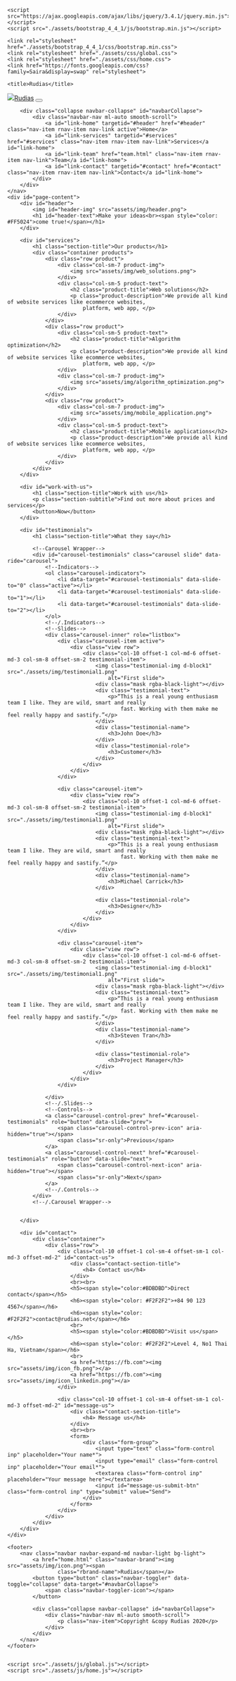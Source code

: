 <!DOCTYPE html>
<html lang="en">

<head>
    <meta charset="UTF-8">
    <meta name="viewport" content="width=device-width, initial-scale=1.0">
    <meta http-equiv="X-UA-Compatible" content="ie=edge">

    <script src="https://ajax.googleapis.com/ajax/libs/jquery/3.4.1/jquery.min.js"></script>
    <script src="./assets/bootstrap_4_4_1/js/bootstrap.min.js"></script>

    <link rel="stylesheet" href="./assets/bootstrap_4_4_1/css/bootstrap.min.css">
    <link rel="stylesheet" href="./assets/css/global.css">
    <link rel="stylesheet" href="./assets/css/home.css">
    <link href="https://fonts.googleapis.com/css?family=Saira&display=swap" rel="stylesheet">

    <title>Rudias</title>
</head>

<body>
    <div id="home"></div>
    <nav class="rnav navbar navbar-expand-md navbar-light bg-light">
        <a href="home.html" class="navbar-brand"><img src="assets/img/icon.png"><span
                class="rbrand-name">Rudias</span></a>
        <button type="button" class="navbar-toggler" data-toggle="collapse" data-target="#navbarCollapse">
            <span class="navbar-toggler-icon"></span>
        </button>

        <div class="collapse navbar-collapse" id="navbarCollapse">
            <div class="navbar-nav ml-auto smooth-scroll">
                <a id="link-home" targetid="#header" href="#header" class="nav-item rnav-item nav-link active">Home</a>
                <a id="link-services" targetid="#services" href="#services" class="nav-item rnav-item nav-link">Services</a id="link-home">
                <a id="link-team" href="team.html" class="nav-item rnav-item nav-link">Team</a id="link-home">
                <a id="link-contact" targetid="#contact" href="#contact" class="nav-item rnav-item nav-link">Contact</a id="link-home">
            </div>
        </div>
    </nav>
    <div id="page-content">
        <div id="header">
            <img id="header-img" src="assets/img/header.png">
            <h1 id="header-text">Make your ideas<br><span style="color: #FF5024">come true!</span></h1>
        </div>

        <div id="services">
            <h1 class="section-title">Our products</h1>
            <div class="container products">
                <div class="row product">
                    <div class="col-sm-7 product-img">
                        <img src="assets/img/web_solutions.png">
                    </div>
                    <div class="col-sm-5 product-text">
                        <h2 class="product-title">Web solutions</h2>
                        <p class="product-description">We provide all kind of website services like ecommerce websites,
                            platform, web app, </p>
                    </div>
                </div>
                <div class="row product">
                    <div class="col-sm-5 product-text">
                        <h2 class="product-title">Algorithm optimization</h2>
                        <p class="product-description">We provide all kind of website services like ecommerce websites,
                            platform, web app, </p>
                    </div>
                    <div class="col-sm-7 product-img">
                        <img src="assets/img/algorithm_optimization.png">
                    </div>
                </div>
                <div class="row product">
                    <div class="col-sm-7 product-img">
                        <img src="assets/img/mobile_application.png">
                    </div>
                    <div class="col-sm-5 product-text">
                        <h2 class="product-title">Mobile applications</h2>
                        <p class="product-description">We provide all kind of website services like ecommerce websites,
                            platform, web app, </p>
                    </div>
                </div>
            </div>
        </div>

        <div id="work-with-us">
            <h1 class="section-title">Work with us</h1>
            <p class="section-subtitle">Find out more about prices and services</p>
            <button>Now</button>
        </div>

        <div id="testimonials">
            <h1 class="section-title">What they say</h1>

            <!--Carousel Wrapper-->
            <div id="carousel-testimonials" class="carousel slide" data-ride="carousel">
                <!--Indicators-->
                <ol class="carousel-indicators">
                    <li data-target="#carousel-testimonials" data-slide-to="0" class="active"></li>
                    <li data-target="#carousel-testimonials" data-slide-to="1"></li>
                    <li data-target="#carousel-testimonials" data-slide-to="2"></li>
                </ol>
                <!--/.Indicators-->
                <!--Slides-->
                <div class="carousel-inner" role="listbox">
                    <div class="carousel-item active">
                        <div class="view row">
                            <div class="col-10 offset-1 col-md-6 offset-md-3 col-sm-8 offset-sm-2 testimonial-item">
                                <img class="testimonial-img d-block1" src="./assets/img/testimonial1.png"
                                    alt="First slide">
                                <div class="mask rgba-black-light"></div>
                                <div class="testimonial-text">
                                    <p>“This is a real young enthusiasm team I like. They are wild, smart and really
                                        fast. Working with them make me feel really happy and sastify.”</p>
                                </div>
                                <div class="testimonial-name">
                                    <h3>John Doe</h3>
                                </div>
                                <div class="testimonial-role">
                                    <h3>Customer</h3>
                                </div>
                            </div>
                        </div>
                    </div>

                    <div class="carousel-item">
                        <div class="view row">
                            <div class="col-10 offset-1 col-md-6 offset-md-3 col-sm-8 offset-sm-2 testimonial-item">
                                <img class="testimonial-img d-block1" src="./assets/img/testimonial1.png"
                                    alt="First slide">
                                <div class="mask rgba-black-light"></div>
                                <div class="testimonial-text">
                                    <p>“This is a real young enthusiasm team I like. They are wild, smart and really
                                        fast. Working with them make me feel really happy and sastify.”</p>
                                </div>
                                <div class="testimonial-name">
                                    <h3>Michael Carrick</h3>
                                </div>

                                <div class="testimonial-role">
                                    <h3>Designer</h3>
                                </div>
                            </div>
                        </div>
                    </div>

                    <div class="carousel-item">
                        <div class="view row">
                            <div class="col-10 offset-1 col-md-6 offset-md-3 col-sm-8 offset-sm-2 testimonial-item">
                                <img class="testimonial-img d-block1" src="./assets/img/testimonial1.png"
                                    alt="First slide">
                                <div class="mask rgba-black-light"></div>
                                <div class="testimonial-text">
                                    <p>“This is a real young enthusiasm team I like. They are wild, smart and really
                                        fast. Working with them make me feel really happy and sastify.”</p>
                                </div>
                                <div class="testimonial-name">
                                    <h3>Steven Tran</h3>
                                </div>

                                <div class="testimonial-role">
                                    <h3>Project Manager</h3>
                                </div>
                            </div>
                        </div>
                    </div>

                </div>
                <!--/.Slides-->
                <!--Controls-->
                <a class="carousel-control-prev" href="#carousel-testimonials" role="button" data-slide="prev">
                    <span class="carousel-control-prev-icon" aria-hidden="true"></span>
                    <span class="sr-only">Previous</span>
                </a>
                <a class="carousel-control-next" href="#carousel-testimonials" role="button" data-slide="next">
                    <span class="carousel-control-next-icon" aria-hidden="true"></span>
                    <span class="sr-only">Next</span>
                </a>
                <!--/.Controls-->
            </div>
            <!--/.Carousel Wrapper-->


        </div>

        <div id="contact">
            <div class="container">
                <div class="row">
                    <div class="col-10 offset-1 col-sm-4 offset-sm-1 col-md-3 offset-md-2" id="contact-us">
                        <div class="contact-section-title">
                            <h4> Contact us</h4>
                        </div>
                        <br><br>
                        <h5><span style="color:#BDBDBD">Direct contact</span></h5>
                        <h6><span style="color: #F2F2F2">+84 90 123 4567</span></h6>
                        <h6><span style="color: #F2F2F2">contact@rudias.net</span></h6>
                        <br>
                        <h5><span style="color:#BDBDBD">Visit us</span></h5>
                        <h6><span style="color: #F2F2F2">Level 4, No1 Thai Ha, Vietnam</span></h6>
                        <br>
                        <a href="https://fb.com"><img src="assets/img/icon_fb.png"></a>
                        <a href="https://fb.com"><img src="assets/img/icon_linkedin.png"></a>
                    </div>

                    <div class="col-10 offset-1 col-sm-4 offset-sm-1 col-md-3 offset-md-2" id="message-us">
                        <div class="contact-section-title">
                            <h4> Message us</h4>
                        </div>
                        <br><br>
                        <form>
                            <div class="form-group">
                                <input type="text" class="form-control inp" placeholder="Your name*">
                                <input type="email" class="form-control inp" placeholder="Your email*">
                                <textarea class="form-control inp" placeholder="Your message here"></textarea>
                                <input id="message-us-submit-btn" class="form-control inp" type="submit" value="Send">
                            </div>
                        </form>
                    </div>
                </div>
            </div>
        </div>
    </div>

    <footer>
        <nav class="navbar navbar-expand-md navbar-light bg-light">
            <a href="home.html" class="navbar-brand"><img src="assets/img/icon.png"><span
                    class="rbrand-name">Rudias</span></a>
            <button type="button" class="navbar-toggler" data-toggle="collapse" data-target="#navbarCollapse">
                <span class="navbar-toggler-icon"></span>
            </button>

            <div class="collapse navbar-collapse" id="navbarCollapse">
                <div class="navbar-nav ml-auto smooth-scroll">
                    <p class="nav-item">Copyright &copy Rudias 2020</p>
                </div>
            </div>
        </nav>
    </footer>


    <script src="./assets/js/global.js"></script>
    <script src="./assets/js/home.js"></script>
</body>

</html>
